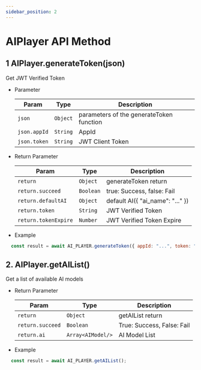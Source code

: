 ```yaml
---
sidebar_position: 2
---
```


# AIPlayer API Method

## 1 AIPlayer.generateToken(json)

Get JWT Verified Token

- Parameter

  | Param        | Type     | Description                              |
  | ------------ | -------- | ---------------------------------------- |
  | `json`       | `Object` | parameters of the generateToken function |
  | `json.appId` | `String` | AppId
  | `json.token` | `String` | JWT Client Token

- Return Parameter

  | Param                | Type      | Description                          |
  | -------------------- | --------- | ------------------------------------ |
  | `return`             | `Object`  | generateToken return
  | `return.succeed`     | `Boolean` | true: Success, false: Fail
  | `return.defaultAI`   | `Object`  | default AI({ "ai_name": "..." })
  | `return.token`       | `String`  | JWT Verified Token
  | `return.tokenExpire` | `Number`  | JWT Verified Token Expire

- Example

```javascript
  const result = await AI_PLAYER.generateToken({ appId: "...", token: "..." });
```

## 2. AIPlayer.getAIList()

Get a list of available AI models

- Return Parameter

  | Param            | Type              | Description                |
  | -----------------| ----------------- | -------------------------- |
  | `return`         | `Object`          | getAIList return
  | `return.succeed` | `Boolean`         | True: Success, False: Fail 
  | `return.ai`      | `Array<AIModel/>` | AI Model List

- Example

```javascript
  const result = await AI_PLAYER.getAIList();
```
